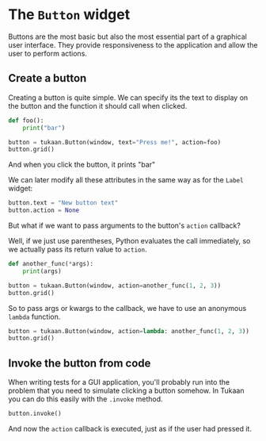 # The `Button` widget

Buttons are the most basic but also the most essential part of a graphical user interface. They provide responsiveness to the application and allow the user to perform actions.

## Create a button
Creating a button is quite simple. We can specify its the text to display on the button and the function it should call when clicked.

```python
def foo():
    print("bar")

button = tukaan.Button(window, text="Press me!", action=foo)
button.grid()
```

And when you click the button, it prints "bar"

We can later modify all these attributes in the same way as for the `Label` widget:
```python
button.text = "New button text"
button.action = None
```

But what if we want to pass arguments to the button's `action` callback?

Well, if we just use parentheses, Python evaluates the call immediately, so we actually pass its return value to `action`.

```python
def another_func(*args):
    print(args)

button = tukaan.Button(window, action=another_func(1, 2, 3))
button.grid()
```

So to pass args or kwargs to the callback, we have to use an anonymous `lambda` function.

```python
button = tukaan.Button(window, action=lambda: another_func(1, 2, 3))
button.grid()
```

## Invoke the button from code
When writing tests for a GUI application, you'll probably run into the problem that you need to simulate clicking a button somehow. In Tukaan you can do this easily with the `.invoke` method.

```python
button.invoke()
```

And now the `action` callback is executed, just as if the user had pressed it.
